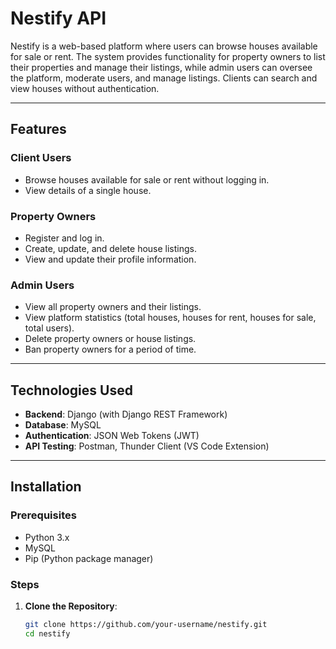 # Nestify API

Nestify is a web-based platform where users can browse houses available for sale or rent. The system provides functionality for property owners to list their properties and manage their listings, while admin users can oversee the platform, moderate users, and manage listings. Clients can search and view houses without authentication.

---

## Features

### Client Users
- Browse houses available for sale or rent without logging in.
- View details of a single house.

### Property Owners
- Register and log in.
- Create, update, and delete house listings.
- View and update their profile information.

### Admin Users
- View all property owners and their listings.
- View platform statistics (total houses, houses for rent, houses for sale, total users).
- Delete property owners or house listings.
- Ban property owners for a period of time.

---

## Technologies Used

- **Backend**: Django (with Django REST Framework)
- **Database**: MySQL
- **Authentication**: JSON Web Tokens (JWT)
- **API Testing**: Postman, Thunder Client (VS Code Extension)

---

## Installation

### Prerequisites
- Python 3.x
- MySQL
- Pip (Python package manager)

### Steps

1. **Clone the Repository**:
   ```bash
   git clone https://github.com/your-username/nestify.git
   cd nestify
